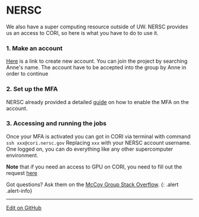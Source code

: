 # NERSC

We also have a super computing resource outside of UW. NERSC provides us an access to CORI, so here is what you have to do to use it.

### 1. Make an account
[Here](https://iris.nersc.gov/add-user) is a link to create new account. You can join the project by searching Anne's name. The account have to be accepted into the group by Anne in order to continue

### 2. Set up the MFA
NERSC already provided a detailed [guide](https://docs.nersc.gov/connect/mfa/) on how to enable the MFA on the account.

### 3. Accessing and running the jobs
Once your MFA is activated you can got in CORI via terminal with command `ssh xxx@cori.nersc.gov` Replacing `xxx` with your NERSC account username.
One logged on, you can do everything like any other supercomputer environment.

**Note** that if you need an access to GPU on CORI, you need to fill out the request [here](https://nersc.servicenowservices.com/com.glideapp.servicecatalog_cat_item_view.do?v=1&sysparm_id=a715ed9edbe0ff00200f7d321f9619f5&sysparm_link_parent=e15706fc0a0a0aa7007fc21e1ab70c2f&sysparm_catalog=e0d08b13c3330100c8b837659bba8fb4&sysparm_catalog_view=catalog_default&sysparm_view=catalog_default)

Got questions? Ask them on the [McCoy Group Stack Overflow](https://stackoverflow.com/c/mccoygroup/questions/ask).
{: .alert .alert-info}

---
[Edit on GitHub](https://github.com/McCoyGroup/References/edit/gh-pages/References/McCoy%20Group%20Code%20Academy/<Path/To/Page.md>)
